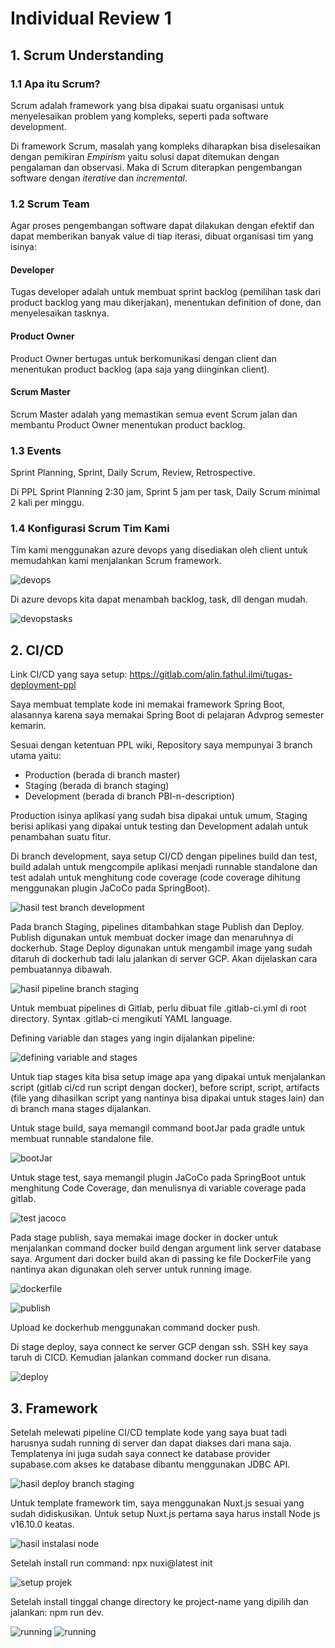 # Individual Review 1

## 1. Scrum Understanding

### 1.1 Apa itu Scrum?
Scrum adalah framework yang bisa dipakai suatu organisasi untuk menyelesaikan problem yang kompleks, seperti pada software development.

Di framework Scrum, masalah yang kompleks diharapkan bisa diselesaikan dengan pemikiran *Empirism* yaitu solusi dapat ditemukan dengan pengalaman dan observasi. Maka di Scrum diterapkan pengembangan software dengan *iterative* dan *incremental*.

### 1.2 Scrum Team
Agar proses pengembangan software dapat dilakukan dengan efektif dan dapat memberikan banyak value di tiap iterasi, dibuat organisasi tim yang isinya:

#### Developer
Tugas developer adalah untuk membuat sprint backlog (pemilihan task dari product backlog yang mau dikerjakan), menentukan definition of done, dan menyelesaikan tasknya.

#### Product Owner
Product Owner bertugas untuk berkomunikasi dengan client dan menentukan product backlog (apa saja yang diinginkan client).

#### Scrum Master
Scrum Master adalah yang memastikan semua event Scrum jalan dan membantu Product Owner menentukan product backlog.

### 1.3 Events
Sprint Planning, Sprint, Daily Scrum, Review, Retrospective.

Di PPL Sprint Planning 2:30 jam, Sprint 5 jam per task, Daily Scrum minimal 2 kali per minggu.

### 1.4 Konfigurasi Scrum Tim Kami
Tim kami menggunakan azure devops yang disediakan oleh client untuk memudahkan kami menjalankan Scrum framework.

![devops](/img/img1.png)

Di azure devops kita dapat menambah backlog, task, dll dengan mudah.

![devopstasks](/img/img11.png)


## 2. CI/CD
Link CI/CD yang saya setup: https://gitlab.com/alin.fathul.ilmi/tugas-deployment-ppl

Saya membuat template kode ini memakai framework Spring Boot, alasannya karena saya memakai Spring Boot di pelajaran Advprog semester kemarin.

Sesuai dengan ketentuan PPL wiki, Repository saya mempunyai 3 branch utama yaitu:

- Production (berada di branch master)
- Staging (berada di branch staging)
- Development (berada di branch PBI-n-description)

Production isinya aplikasi yang sudah bisa dipakai untuk umum, Staging berisi aplikasi yang dipakai untuk testing dan Development adalah untuk penambahan suatu fitur.

Di branch development, saya setup CI/CD dengan pipelines build dan test, build adalah untuk mengcompile aplikasi menjadi runnable standalone dan test adalah untuk menghitung code coverage (code coverage dihitung menggunakan plugin JaCoCo pada SpringBoot).

![hasil test branch development](/img/img2.png)

Pada branch Staging, pipelines ditambahkan stage Publish dan Deploy. Publish digunakan untuk membuat docker image dan menaruhnya di dockerhub. Stage Deploy digunakan untuk mengambil image yang sudah ditaruh di dockerhub tadi lalu jalankan di server GCP. Akan dijelaskan cara pembuatannya dibawah.

![hasil pipeline branch staging](/img/img3.png)

Untuk membuat pipelines di Gitlab, perlu dibuat file .gitlab-ci.yml di root directory. Syntax .gitlab-ci mengikuti YAML language.

Defining variable dan stages yang ingin dijalankan pipeline:

![defining variable and stages](/img/img5.png)

Untuk tiap stages kita bisa setup image apa yang dipakai untuk menjalankan script (gitlab ci/cd run script dengan docker), before script, script, artifacts (file yang dihasilkan script yang nantinya bisa dipakai untuk stages lain) dan di branch mana stages dijalankan.

Untuk stage build, saya memangil command bootJar pada gradle untuk membuat runnable standalone file. 

![bootJar](/img/img6.png)

Untuk stage test, saya memangil plugin JaCoCo pada SpringBoot untuk menghitung Code Coverage, dan menulisnya di variable coverage pada gitlab.

![test jacoco](/img/img7.png)

Pada stage publish, saya memakai image docker in docker untuk menjalankan command docker build dengan argument link server database saya. Argument dari docker build akan di passing ke file DockerFile yang nantinya akan digunakan oleh server untuk running image. 

![dockerfile](/img/img9.png)

![publish](/img/img8.png)

Upload ke dockerhub menggunakan command docker push.

Di stage deploy, saya connect ke server GCP dengan ssh. SSH key saya taruh di CICD. Kemudian jalankan command docker run disana.

![deploy](/img/img10.png)

## 3. Framework
Setelah melewati pipeline CI/CD template kode yang saya buat tadi harusnya sudah running di server dan dapat diakses dari mana saja. Templatenya ini juga sudah saya connect ke database provider supabase.com akses ke database dibantu menggunakan JDBC API.

![hasil deploy branch staging](/img/img4.png)

Untuk template framework tim, saya menggunakan Nuxt.js sesuai yang sudah didiskusikan. Untuk setup Nuxt.js pertama saya harus install Node js v16.10.0 keatas.

![hasil instalasi node](/img/img15.png)

Setelah install run command: npx nuxi@latest init <project-name>

![setup projek](/img/img12.png)

Setelah install tinggal change directory ke project-name yang dipilih dan jalankan: npm run dev.

![running](/img/img13.png)
![running](/img/img14.png)



